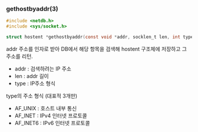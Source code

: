 ### gethostbyaddr(3)
```c
#include <netdb.h>
#include <sys/socket.h>

struct hostent *gethostbyaddr(const void *addr, socklen_t len, int type);
```
addr 주소를 인자로 받아 DB에서 해당 항목을 검색해 hostent 구조체에 저장하고 그 주소를 리턴.
- addr : 검색하려는 IP 주소
- len : addr 길이
- type : IP주소 형식


type의 주소 형식 (대표적 3개만)
- AF_UNIX  : 호스트 내부 통신
- AF_INET  : IPv4 인터넷 프로토콜
- AF_INET6  : IPv6 인터넷 프로토콜